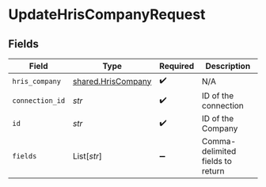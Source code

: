# UpdateHrisCompanyRequest


## Fields

| Field                                                    | Type                                                     | Required                                                 | Description                                              |
| -------------------------------------------------------- | -------------------------------------------------------- | -------------------------------------------------------- | -------------------------------------------------------- |
| `hris_company`                                           | [shared.HrisCompany](../../models/shared/hriscompany.md) | :heavy_check_mark:                                       | N/A                                                      |
| `connection_id`                                          | *str*                                                    | :heavy_check_mark:                                       | ID of the connection                                     |
| `id`                                                     | *str*                                                    | :heavy_check_mark:                                       | ID of the Company                                        |
| `fields`                                                 | List[*str*]                                              | :heavy_minus_sign:                                       | Comma-delimited fields to return                         |